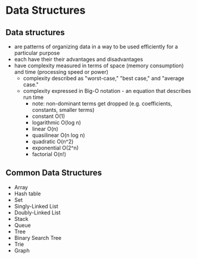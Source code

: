 # Data Structures

## Data structures
  - are patterns of organizing data in a way to be used efficiently for a particular purpose
  - each have their their advantages and disadvantages
  - have complexity measured in terms of space (memory consumption) and time (processing speed or power)
    - complexity described as "worst-case," "best case," and "average case."
    - complexity expressed in Big-O notation - an equation that describes run time
      - note: non-dominant terms get dropped (e.g. coefficients, constants, smaller terms)
      - constant O(1)
      - logarithmic O(log n)
      - linear O(n)
      - quasilinear O(n log n)
      - quadratic O(n^2)
      - exponential O(2^n)
      - factorial O(n!)

## Common Data Structures
- Array
- Hash table
- Set
- Singly-Linked List
- Doubly-Linked List
- Stack
- Queue
- Tree
- Binary Search Tree
- Trie
- Graph
